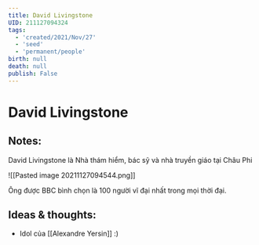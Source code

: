 ```yaml
---
title: David Livingstone
UID: 211127094324
tags:
  - 'created/2021/Nov/27'
  - 'seed'
  - 'permanent/people'
birth: null
death: null
publish: False
---
```

# David Livingstone

## Notes:
David Livingstone là Nhà thám hiểm, bác sỹ và nhà truyền giáo tại Châu Phi

![[Pasted image 20211127094544.png]]

Ông được BBC bình chọn là 100 người vĩ đại nhất trong mọi thời đại.


## Ideas & thoughts:
- Idol của [[Alexandre Yersin]] :)